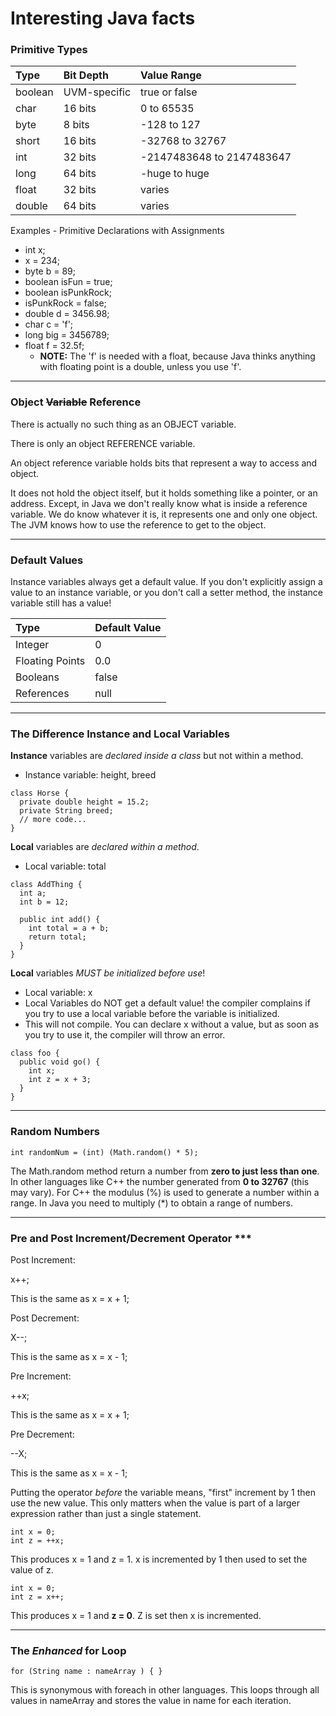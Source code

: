 Interesting Java facts
======================

### Primitive Types ###
| Type      | Bit Depth     | Value Range               |
| :-------- | :------------ | :------------------------ |
| boolean   | UVM-specific  | true or false             |
| char      | 16 bits       | 0 to 65535                |
| byte      | 8 bits        | -128 to 127               |
| short     | 16 bits       | -32768 to 32767           |
| int       | 32 bits       | -2147483648 to 2147483647 |
| long      | 64 bits       | -huge to huge             |
| float     | 32 bits       | varies                    |
| double    | 64 bits       | varies                    |

Examples - Primitive Declarations with Assignments

* int x;
* x = 234;
* byte b = 89;
* boolean isFun = true;
* boolean isPunkRock;
* isPunkRock = false;
* double d = 3456.98;
* char c = 'f';
* long big = 3456789;
* float f = 32.5f;
  * **NOTE:** The 'f' is needed with a float, because Java thinks anything with floating point is a double, unless you use 'f'.

- - -

### Object ~~Variable~~ Reference ###
There is actually no such thing as an OBJECT variable.

There is only an object REFERENCE variable.

An object reference variable holds bits that represent a way to access and object.

It does not hold the object itself, but it holds something like a pointer, or an address.  Except, in Java we don't really know what is inside a reference variable.  We do know whatever it is, it represents one and only one object.  The JVM knows how to use the reference to get to the object.

- - -

### Default Values ###
Instance variables always get a default value.  If you don't explicitly assign a value to an instance variable, or you don't call a setter method, the instance variable still has a value!

| Type            | Default Value |
| :-------------- | :------------ |
| Integer         | 0             |
| Floating Points | 0.0           |
| Booleans        | false         |
| References      | null          |

- - -

### The Difference Instance and Local Variables ###
**Instance** variables are *declared inside a class* but not within a method.

  + Instance variable: height, breed

<!-- language: java -->

    class Horse {
      private double height = 15.2;
      private String breed;
      // more code...
    }

**Local** variables are *declared within a method*.

  + Local variable: total

<!-- language: java -->

    class AddThing {
      int a;
      int b = 12;
      
      public int add() {
        int total = a + b;
        return total;
      }
    }

**Local** variables *MUST be initialized before use*!

  + Local variable: x
  + Local Variables do NOT get a default value! the compiler complains if you try to use a local variable before the variable is initialized.
  + This will not compile.  You can declare x without a value, but as soon as you try to use it, the compiler will throw an error.

<!-- language: java -->

    class foo {
      public void go() {
        int x;
        int z = x + 3;
      }
    }

- - -

### Random Numbers ###

<!-- language: java -->

    int randomNum = (int) (Math.random() * 5);

The Math.random method return a number from **zero to just less than one**.  In other languages like C++ the number generated from **0 to 32767** (this may vary).  For C++ the modulus (%) is used to generate a number within a range.  In Java you need to multiply (*) to obtain a range of numbers.

- - -

### Pre and Post Increment/Decrement Operator ***

Post Increment:

x++;

This is the same as x = x + 1;

Post Decrement:

X--;

This is the same as x = x - 1;

Pre Increment:

++x;

This is the same as x = x + 1;

Pre Decrement:

--X;

This is the same as x = x - 1;

Putting the operator *before* the variable means, "first" increment by 1 then use the new value.  This only matters when the value is part of a larger expression rather than just a single statement.

<!-- language: java -->

    int x = 0;
    int z = ++x;

This produces x = 1 and z = 1.  x is incremented by 1 then used to set the value of z.

<!-- language: java -->

    int x = 0;
    int z = x++;

This produces x = 1 and **z = 0**.  Z is set then x is incremented.

- - -

### The *Enhanced* for Loop ###

<!-- language: java -->

    for (String name : nameArray ) { }

This is synonymous with foreach in other languages.  This loops through all values in nameArray and stores the value in name for each iteration.
